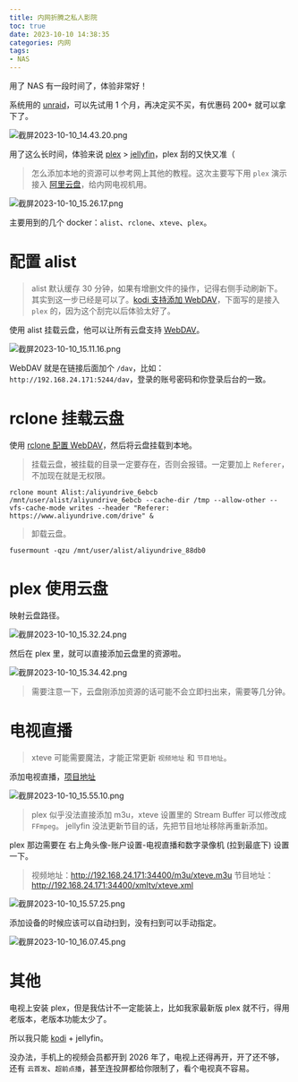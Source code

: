 ```yaml
---
title: 内网折腾之私人影院
toc: true
date: 2023-10-10 14:38:35
categories: 内网
tags:
- NAS
---
```

用了 NAS 有一段时间了，体验非常好！
<!-- more -->

系统用的 [unraid](https://unraid.net/zh)，可以先试用 1 个月，再决定买不买，有优惠码 200+ 就可以拿下了。

![截屏2023-10-10_14.43.20.png](/images/截屏2023-10-10_14.43.20.png)

用了这么长时间，体验来说 [plex](https://www.plex.tv) > [jellyfin](https://jellyfin.org)，plex 刮的又快又准（

> 怎么添加本地的资源可以参考网上其他的教程。这次主要写下用 `plex` 演示接入 [阿里云盘](https://pages.aliyundrive.com/mobile-page/web/signup.html?code=2e45a9c)，给内网电视机用。

![截屏2023-10-10_15.26.17.png](/images/截屏2023-10-10_15.26.17.png)

主要用到的几个 docker：`alist`、`rclone`、`xteve`、`plex`。

# 配置 alist

> alist 默认缓存 30 分钟，如果有增删文件的操作，记得右侧手动刷新下。
> 其实到这一步已经是可以了。[kodi 支持添加 WebDAV](http://www.kodiplayer.cn/course/2961.html)，下面写的是接入 `plex` 的，因为这个刮完以后体验太好了。

使用 alist 挂载云盘，他可以让所有云盘支持 [WebDAV](https://baike.baidu.com/item/WebDAV/4610909)。

![截屏2023-10-10_15.11.16.png](/images/截屏2023-10-10_15.11.16.png)

WebDAV 就是在链接后面加个 `/dav`，比如： `http://192.168.24.171:5244/dav`，登录的账号密码和你登录后台的一致。

# rclone 挂载云盘

使用 [rclone 配置 WebDAV](https://blog.csdn.net/qq_35385687/article/details/128845882)，然后将云盘挂载到本地。

> 挂载云盘，被挂载的目录一定要存在，否则会报错。一定要加上 `Referer`，不加现在就是无权限。

```
rclone mount Alist:/aliyundrive_6ebcb /mnt/user/alist/aliyundrive_6ebcb --cache-dir /tmp --allow-other --vfs-cache-mode writes --header "Referer: https://www.aliyundrive.com/drive" &
```

> 卸载云盘。

```
fusermount -qzu /mnt/user/alist/aliyundrive_88db0
```

# plex 使用云盘

映射云盘路径。

![截屏2023-10-10_15.32.24.png](/images/截屏2023-10-10_15.32.24.png)

然后在 plex 里，就可以直接添加云盘里的资源啦。

![截屏2023-10-10_15.34.42.png](/images/截屏2023-10-10_15.34.42.png)

> 需要注意一下，云盘刚添加资源的话可能不会立即扫出来，需要等几分钟。

# 电视直播

> xteve 可能需要魔法，才能正常更新 `视频地址` 和 `节目地址`。

添加电视直播，[项目地址](https://github.com/fanmingming/live)

![截屏2023-10-10_15.55.10.png](/images/截屏2023-10-10_15.55.10.png)

> plex 似乎没法直接添加 m3u，xteve 设置里的 Stream Buffer 可以修改成 `FFmpeg`。
> jellyfin 没法更新节目的话，先把节目地址移除再重新添加。

plex 那边需要在 右上角头像-账户设置-电视直播和数字录像机 (拉到最底下) 设置一下。

> 视频地址：http://192.168.24.171:34400/m3u/xteve.m3u
> 节目地址：http://192.168.24.171:34400/xmltv/xteve.xml

![截屏2023-10-10_15.57.25.png](/images/截屏2023-10-10_15.57.25.png)

添加设备的时候应该可以自动扫到，没有扫到可以手动指定。

![截屏2023-10-10_16.07.45.png](/images/截屏2023-10-10_16.07.45.png)

# 其他

电视上安装 plex，但是我估计不一定能装上，比如我家最新版 plex 就不行，得用老版本，老版本功能太少了。

所以我只能 [kodi](https://kodi.tv) + jellyfin。

没办法，手机上的视频会员都开到 2026 年了，电视上还得再开，开了还不够，还有 `云首发`、`超前点播`，甚至连投屏都给你限制了，看个电视真不容易。